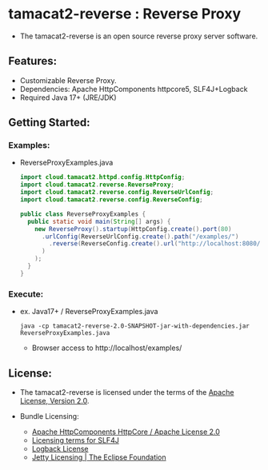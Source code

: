 # tamacat2-reverse : Reverse Proxy
- The tamacat2-reverse is an open source reverse proxy server software.

## Features:
- Customizable Reverse Proxy.
- Dependencies: Apache HttpComponents httpcore5, SLF4J+Logback
- Required Java 17+ (JRE/JDK)

## Getting Started:

### Examples:
- ReverseProxyExamples.java
  ```java
  import cloud.tamacat2.httpd.config.HttpConfig;
  import cloud.tamacat2.reverse.ReverseProxy;
  import cloud.tamacat2.reverse.config.ReverseUrlConfig;
  import cloud.tamacat2.reverse.config.ReverseConfig;

  public class ReverseProxyExamples {
    public static void main(String[] args) {
      new ReverseProxy().startup(HttpConfig.create().port(80)
        .urlConfig(ReverseUrlConfig.create().path("/examples/")
          .reverse(ReverseConfig.create().url("http://localhost:8080/examples/"))
        )
      );
    }
  }
  ```

### Execute:
- ex. Java17+ / ReverseProxyExamples.java
  ```
  java -cp tamacat2-reverse-2.0-SNAPSHOT-jar-with-dependencies.jar ReverseProxyExamples.java
  ```
  - Browser access to http://localhost/examples/

## License:
- The tamacat2-reverse is licensed under the terms of the [Apache License, Version 2.0](https://github.com/tamacat-cloud/tamacat2/blob/main/LICENSE.txt).

- Bundle Licensing:
  - [Apache HttpComponents HttpCore / Apache License 2.0](https://www.apache.org/licenses/LICENSE-2.0)
  - [Licensing terms for SLF4J](http://www.slf4j.org/license.html)
  - [Logback License](https://logback.qos.ch/license.html)
  - [Jetty Licensing | The Eclipse Foundation](https://www.eclipse.org/jetty/licenses.php)
